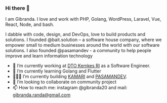 ### Hi there 👋

I am Gibranda. I love and work with PHP, Golang, WordPress, Laravel, Vue, React, Node, and bash.

I dabble with code, design, and DevOps, love to build products and solutions. I founded @bait.solution – a software house company, where we empower small to medium businesses around the world with our software solutions. I also founded @pasamandev - a community to help people improve and learn information technology

- 🔭 I’m currently working at [DTO Kemkes RI](https://dto.kemkes.go.id) as a Software Engineer.
- 🌱 I’m currently learning Golang and Flutter
- 👨🏻‍💻 I’m currently building [KAMARI](https://kamari.pasamandev.com/) and [PASAMANDEV](https://pasamandev.com).
- 👋 I’m looking to collaborate on community project
- 📫 How to reach me: instagram @gibranda20 and mail: gibranda.randa@gmail.com
